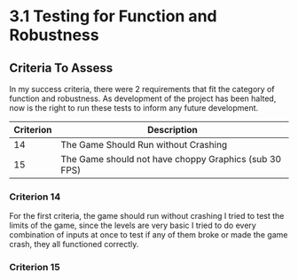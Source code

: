 # 3.1 Testing for Function and Robustness

## Criteria To Assess

In my success criteria, there were 2 requirements that fit the category of function and robustness. As development of the project has been halted, now is the right to run these tests to inform any future development.

| Criterion | Description                                           |
| --------- | ----------------------------------------------------- |
| 14        | The Game Should Run without Crashing                  |
| 15        | The Game should not have choppy Graphics (sub 30 FPS) |

### Criterion 14

For the first criteria, the game should run without crashing I tried to test the limits of the game, since the levels are very basic I tried to do every combination of inputs at once to test if any of them broke or made the game crash, they all functioned correctly.

### Criterion 15

